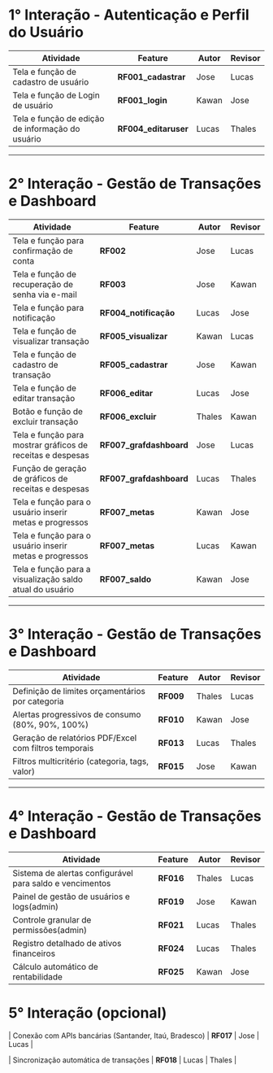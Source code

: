 # 1° Interação - Autenticação e Perfil do Usuário

| Atividade                                        | Feature               | Autor  | Revisor |
|--------------------------------------------------|-----------------------|--------|---------|
| Tela e função de cadastro de usuário             | **RF001_cadastrar**   | Jose   | Lucas   |
| Tela e função de Login de usuário                | **RF001_login**       | Kawan  | Jose    |
| Tela e função de edição de informação do usuário | **RF004_editaruser**  | Lucas  | Thales  |


----

# 2° Interação - Gestão de Transações e **Dashboard**

| Atividade                                                  | Feature                 | Autor  | Revisor |
|------------------------------------------------------------|-------------------------|--------|---------|
| Tela e função para confirmação de conta                    | **RF002**               | Jose   | Lucas   |
| Tela e função de recuperação de senha via e-mail           | **RF003**               | Jose   | Kawan   |
| Tela e função para notificação                             | **RF004_notificação**   | Lucas  | Jose    |
| Tela e função de visualizar transação                      | **RF005_visualizar**    | Kawan  | Lucas   |
| Tela e função de cadastro de transação                     | **RF005_cadastrar**     | Jose   | Kawan   |
| Tela e função de editar transação                          | **RF006_editar**        | Lucas  | Jose    |
| Botão e função de excluir transação                        | **RF006_excluir**       | Thales | Kawan   |
| Tela e função para mostrar gráficos de receitas e despesas | **RF007_grafdashboard** | Jose   | Lucas   | 
| Função de geração de gráficos de receitas e despesas       | **RF007_grafdashboard** | Lucas  | Thales  |
| Tela e função para o usuário inserir metas e progressos    | **RF007_metas**         | Kawan  | Jose    |
| Tela e função para o usuário inserir metas e progressos    | **RF007_metas**         | Lucas  | Kawan   |
| Tela e função para a visualização saldo atual do usuário   | **RF007_saldo**         | Kawan  | Jose    |

----

# 3° Interação - Gestão de Transações e **Dashboard**

| Atividade                                                  | Feature                 | Autor  | Revisor |
|------------------------------------------------------------|-------------------------|--------|---------|
| Definição de limites orçamentários por categoria           | **RF009**               | Thales | Lucas   |
| Alertas progressivos de consumo (80%, 90%, 100%)           | **RF010**               | Kawan  | Jose    |
| Geração de relatórios PDF/Excel com filtros temporais      | **RF013**               | Lucas  | Thales  |
| Filtros multicritério (categoria, tags, valor)             | **RF015**               | Jose   | Kawan   | 

----

# 4° Interação - Gestão de Transações e **Dashboard**

| Atividade                                                  | Feature                 | Autor  | Revisor |
|------------------------------------------------------------|-------------------------|--------|---------|
| Sistema de alertas configurável para saldo e vencimentos   | **RF016**               | Thales | Lucas   |
| Painel de gestão de usuários e logs(admin)                 | **RF019**               | Jose   | Kawan   |
| Controle granular de permissões(admin)                     | **RF021**               | Lucas  | Thales  |
| Registro detalhado de ativos financeiros                   | **RF024**               | Lucas  | Thales  |
| Cálculo automático de rentabilidade                        | **RF025**               | Kawan  | Jose    | 

# 5° Interação (opcional)

| Conexão com APIs bancárias (Santander, Itaú, Bradesco)     | **RF017**               | Jose   | Lucas   |

| Sincronização automática de transações                     | **RF018**               | Lucas  | Thales  |

